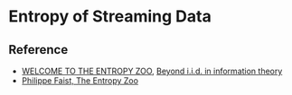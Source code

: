 # Entropy of Streaming Data

## Reference

* [WELCOME TO THE ENTROPY ZOO](http://www.statslab.cam.ac.uk/biid2013/slides/EntropyZoo.pdf), [Beyond i.i.d. in information theory](http://www.statslab.cam.ac.uk/biid2013/)
* [Philippe Faist, The Entropy Zoo](https://www.its.caltech.edu/~phfaist/entropyzoo)
